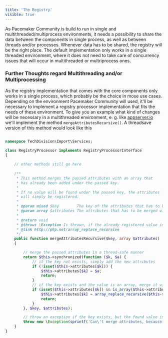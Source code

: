 ```yaml
---
title: 'The Registry'
visible: true
---
```


As Pacemaker Community is build to run in single and multithreaded/multiprocess environments, it needs a possibility to share the data between the components in single process, as well as between threads and/or processes. Whenever data has to be shared, the registry will be the right place. The default implementation only works in a single threaded environment, where it does not need to take care of concurrency issues that will occur in multithreaded or multriprocess ones. 

### Further Thoughts regard Multithreading and/or Multiprocessing

As the registry implementation that comes with the core components only works in a single process, which probably be the choice in mose use cases. Depending on the environment Pacemaker Community will used, it'll be necessary to implement a registry processor implementation that fits the needs of these environment. To give you an example what kind of changes will be necessary in a multithreaded environment, e. g. like [appserver.io](https://appserver.io) we'll implement the method  `mergeAttributesRecursive()`. A threadsave version of this method would look like this

```php

namespace TechDivision\Import\Services;

class RegistryProcessor implements RegistryProcessorInterface
{
 
    // other methods still go here
         
    /**
     * This method merges the passed attributes with an array that
     * has already been added under the passed key.
     *
     * If no value will be found under the passed key, the attributes
     * will simply be registered.
     *
     * @param mixed $key        The key of the attributes that has to be merged with the passed ones
     * @param array $attributes The attributes that has to be merged with the exising ones
     *
     * @return void
     * @throws \Exception Is thrown, if the already registered value is no array
     * @link http://php.net/array_replace_recursive
     */
    public function mergeAttributesRecursive($key, array $attributes)
    {

        // merge the passed attributes in a thread-safe manner
        return $this->synchronized(function ($k, $a) {
            // if the key not exists, simply add the new attributes
            if (!isset($this->attributes[$k])) {
                $this->attributes[$k] = $a;
                return;
            }
            // if the key exists and the value is an array, merge it with the passed array
            if (isset($this->attributes[$k]) && is_array($this->attributes[$k])) {
                $this->attributes[$k] = array_replace_recursive($this->attributes[$k], $a);
                return;
            }
        }, $key, $attributes);

        // throw an exception if the key exists, but the found value is not of type array
        throw new \Exception(sprintf('Can\'t merge attributes, because value for key %s already exists, but is not of type array', $key));
    }   
}
```